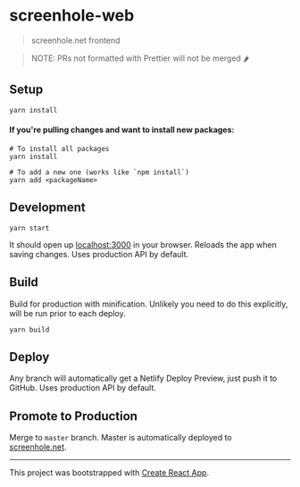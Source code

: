 # screenhole-web

> screenhole.net frontend

> NOTE: PRs not formatted with Prettier will not be merged 🌶️

## Setup

```
yarn install
```

#### If you're pulling changes and want to install new packages:

```
# To install all packages
yarn install

# To add a new one (works like `npm install`)
yarn add <packageName>
```

## Development

```
yarn start
```

It should open up [localhost:3000](http://localhost:3000) in your browser. Reloads the app when saving changes. Uses production API by default.

## Build

Build for production with minification. Unlikely you need to do this explicitly, will be run prior to each deploy.

```
yarn build
```

## Deploy

Any branch will automatically get a Netlify Deploy Preview, just push it to GitHub. Uses production API by default.

## Promote to Production

Merge to `master` branch. Master is automatically deployed to [screenhole.net](https://screenhole.net/).

---

This project was bootstrapped with [Create React App](https://github.com/facebookincubator/create-react-app).

